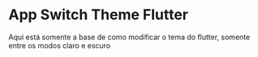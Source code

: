 # App Switch Theme Flutter

Aqui está somente a base de como modificar o tema do flutter, somente entre os modos claro e escuro 